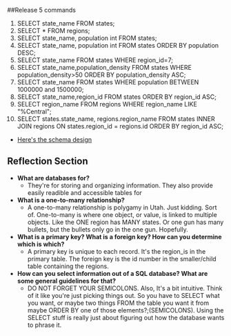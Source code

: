 ##Release 5 commands
1. SELECT state_name FROM states;
2. SELECT * FROM regions;
3. SELECT state_name, population int FROM states;
4. SELECT state_name, population int FROM states ORDER BY population DESC;
5. SELECT state_name FROM states WHERE region_id=7;
6. SELECT state_name,population_density FROM states WHERE population_density>50 ORDER BY population_density ASC;
7. SELECT state_name FROM states WHERE population BETWEEN 1000000 and 1500000;
8. SELECT state_name,region_id FROM states ORDER BY region_id ASC;
9. SELECT region_name FROM regions WHERE region_name LIKE "%Central";
10. SELECT states.state_name, regions.region_name FROM states INNER JOIN regions ON states.region_id = regions.id ORDER BY region_id ASC;
* [Here's the schema design](../operation_chers_closet.png)

## Reflection Section
* __What are databases for?__
  * They're for storing and organizing information. They also provide easily readible and accessible tables for
* __What is a one-to-many relationship?__
  * A one-to-many relationship is polygamy in Utah. Just kidding. Sort of. One-to-many is where one object, or value, is linked to multiple objects. Like the ONE region has MANY states. Or one gun has many bullets, but the bullets only go in the one gun. Hopefully.
* __What is a primary key? What is a foreign key? How can you determine which is which?__
  * A primary key is unique to each record. It's the region_is in the primary table. The foreign key is the id number in the smaller/child table containing the regions.
* __How can you select information out of a SQL database? What are some general guidelines for that?__
  * DO NOT FORGET YOUR SEMICOLONS. Also, It's a bit intuitive. Think of it like you're just picking things out. So you have to SELECT what you want, or maybe two things FROM the table you want it from maybe ORDER BY one of those elements?;(SEMICOLONS). Using the SELECT stuff is really just about figuring out how the database wants to phrase it.
